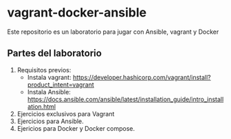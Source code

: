 # vagrant-docker-ansible
Este repositorio es un laboratorio para jugar con Ansible, vagrant y Docker

## Partes del laboratorio

1. Requisitos previos:
    * Instala vagrant: https://developer.hashicorp.com/vagrant/install?product_intent=vagrant
    * Instala Ansible: https://docs.ansible.com/ansible/latest/installation_guide/intro_installation.html
2. Ejercicios exclusivos para Vagrant
3. Ejercicios para Ansible.
4. Ejericios para Docker y Docker compose.